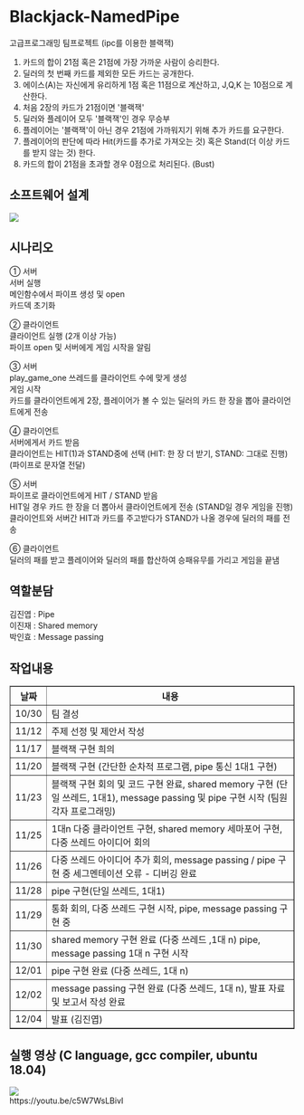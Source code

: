 # Blackjack-NamedPipe
고급프로그래밍 팀프로젝트 (ipc를 이용한 블랙잭)

1. 카드의 합이 21점 혹은 21점에 가장 가까운 사람이 승리한다.
2. 딜러의 첫 번째 카드를 제외한 모든 카드는 공개한다.
3. 에이스(A)는 자신에게 유리하게 1점 혹은 11점으로 계산하고, J,Q,K 는 10점으로 계산한다.
4. 처음 2장의 카드가 21점이면 '블랙잭'
5. 딜러와 플레이어 모두 '블랙잭'인 경우 무승부
6. 플레이어는 '블랙잭'이 아닌 경우 21점에 가까워지기 위해 추가 카드를 요구한다.
7. 플레이어의 판단에 따라 Hit(카드를 추가로 가져오는 것) 혹은 Stand(더 이상 카드를 받지 않는 것) 한다.
8. 카드의 합이 21점을 초과할 경우 0점으로 처리된다. (Bust)

소프트웨어 설계
---------------
<div>
<img src="https://user-images.githubusercontent.com/37360089/70676912-03758f00-1cd1-11ea-958d-05a9ceca7596.png"></img>
</div>


시나리오
--
① 서버 <br>
서버 실행 <br>
메인함수에서 파이프 생성 및 open <br>
카드덱 초기화 <br>


② 클라이언트 <br>
클라이언트 실행 (2개 이상 가능) <br>
파이프 open 및 서버에게 게임 시작을 알림 <br>

③ 서버 <br>
play_game_one 쓰레드를 클라이언트 수에 맞게 생성 <br>
게임 시작 <br>
카드를 클라이언트에게 2장, 플레이어가 볼 수 있는 딜러의 카드 한 장을 뽑아 클라이언트에게 전송 <br>

④ 클라이언트 <br>
서버에게서 카드 받음 <br>
클라이언트는 HIT(1)과 STAND중에 선택 (HIT: 한 장 더 받기, STAND: 그대로 진행) (파이프로 문자열 전달) <br>

⑤ 서버 <br>
파이프로 클라이언트에게 HIT / STAND 받음  <br>
HIT일 경우 카드 한 장을 더 뽑아서 클라이언트에게 전송 (STAND일 경우 게임을 진행) <br>
클라이언트와 서버간 HIT과 카드를 주고받다가 STAND가 나올 경우에 딜러의 패를 전송 <br>

⑥ 클라이언트 <br>
딜러의 패를 받고 플레이어와 딜러의 패를 합산하여 승패유무를 가리고 게임을 끝냄 <br>


역할분담
------
김진엽 : Pipe <br>
이진재 : Shared memory  <br>
박인효 : Message passing <br>


작업내용
--

 <table border="1">
	<th>날짜</th>
	<th>내용</th>
	<tr>
	    <td>10/30 </td>
	    <td>팀 결성</td>
	</tr>
	<tr>
	    <td>11/12</td>
	    <td>주제 선정 및 제안서 작성</td>
	</tr>
  <tr>
	    <td>11/17</td>
	    <td>블랙잭 구현 희의</td>
	</tr>
  <tr>
	    <td>11/20</td>
	    <td>블랙잭 구현 (간단한 순차적 프로그램, pipe 통신 1대1 구현)</td>
	</tr>
  <tr>
	    <td>11/23</td>
	    <td>블랙잭 구현 회의 및 코드 구현 완료, shared memory 구현 (단일 쓰레드, 1대1), message passing 및 pipe 구현 시작 (팀원 각자 프로그래밍)</td>
	</tr>
  <tr>
	    <td>11/25</td>
	    <td>1대n 다중 클라이언트 구현, shared memory 세마포어 구현, 다중 쓰레드 아이디어 회의</td>
	</tr>
  <tr>
	    <td>11/26</td>
	    <td>다중 쓰레드 아이디어 추가 회의, message passing / pipe 구현 중 세그멘테이션 오류 - 디버깅 완료</td>
	</tr>
  <tr>
	    <td>11/28</td>
	    <td>pipe 구현(단일 쓰레드, 1대1)</td>
	</tr>
  <tr>
	    <td>11/29</td>
	    <td>통화 회의, 다중 쓰레드 구현 시작, pipe, message passing 구현 중</td>
	</tr>
  <tr>
	    <td>11/30</td>
	    <td>shared memory 구현 완료 (다중 쓰레드 ,1대 n) pipe, message passing 1대 n 구현 시작</td>
	</tr>
  <tr>
	    <td>12/01</td>
	    <td>pipe 구현 완료 (다중 쓰레드, 1대 n)</td>
	</tr>
  <tr>
	    <td>12/02</td>
	    <td>message passing 구현 완료 (다중 쓰레드, 1대 n), 발표 자료 및 보고서 작성 완료</td>
	</tr>
  <tr>
	    <td>12/04</td>
	    <td>발표 (김진엽)</td>
	</tr>
    </table>
    

실행 영상 (C language, gcc compiler, ubuntu 18.04)
--
<div>
<img src="https://user-images.githubusercontent.com/37360089/71075915-35eb2480-21c8-11ea-9f95-273da3e3849a.gif"></img>
</div>
https://youtu.be/c5W7WsLBivI

